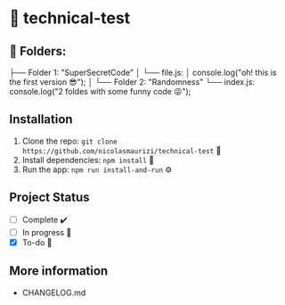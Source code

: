 # 🚀 technical-test



## 📂 Folders:
├── Folder 1: "SuperSecretCode"
│   └── file.js: 
│       console.log("oh! this is the first version 😎");
│
└── Folder 2: "Randomness"
    └── index.js:
        console.log("2 foldes with some funny code 😜");



## Installation
1. Clone the repo: `git clone https://github.com/nicolasmaurizi/technical-test` 📂
2. Install dependencies: `npm install` 🔧
3. Run the app: `npm run install-and-run` ⚙️

## Project Status
- [ ] Complete ✔️
- [ ] In progress 🚧
- [x] To-do 📝

## More information
- CHANGELOG.md
